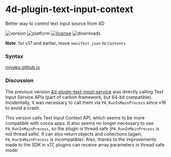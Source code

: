 # 4d-plugin-text-input-context
Better way to control text input source from 4D

![version](https://img.shields.io/badge/version-18%2B-EB8E5F)
![platform](https://img.shields.io/static/v1?label=platform&message=mac-intel%20|%20mac-arm&color=blue)
[![license](https://img.shields.io/github/license/miyako/4d-plugin-text-input-context)](LICENSE)
![downloads](https://img.shields.io/github/downloads/miyako/4d-plugin-text-input-context/total)

**Note**: for v17 and earlier, move `manifest.json` to `Contents`

### Syntax

[miyako.github.io](https://miyako.github.io/2019/06/27/4d-plugin-text-input-context.html)

### Discussion

The previous version [4d-plugin-text-input-service](https://github.com/miyako/4d-plugin-text-input-service) was directly calling Text Input Service APIs (part of carbon framework, but 64-bit compatible). Incidentally, it was necessary to call them via ``PA_RunInMainProcess`` since v16 to avoid a crash.  

This version calls Text Input Context API, which seems to be more compatible with cocoa apps. It also seems no longer necessary to use ``PA_RunInMainProcess``, so the plugin is thread safe (``PA_RunInMainProcess`` is not thread safe). It can also return objects and collections (again, ``PA_RunInMainProcess`` is incompatible). Also, thanks to the improvements made to the SDK in v17, plugins can receive array parameters in thread safe mode.

